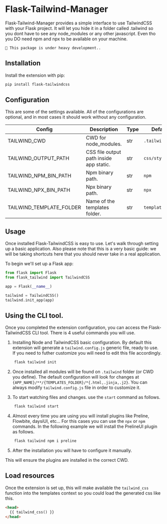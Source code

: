 # Flask-Tailwind-Manager

Flask-Tailwind-Manager provides a simple interface to use TailwindCSS with your Flask project. It will let you hide it in a folder called .tailwind so you dont have to see any node_modules or any other javascript. Even tho you DO need npm and npx to be available on your machine.

```{warning}
🚧 This package is under heavy development..
```

## Installation

Install the extension with pip:

```bash
pip install flask-tailwindcss
```

## Configuration

This are some of the settings available. All of the configurations are optional, and in most cases it should work without any configuration.

| Config                                   | Description                             | Type | Default         |
| ---------------------------------------- | --------------------------------------- | ---- | --------------- |
| TAILWIND_CWD                             | CWD for node_modules.                   | str  | `.tailwind`     |
| TAILWIND_OUTPUT_PATH                     | CSS file output path inside app static. | str  | `css/style.css` |
| TAILWIND_NPM_BIN_PATH                    | Npm binary path.                        | str  | `npm`           |
| TAILWIND_NPX_BIN_PATH                    | Npx binary path.                        | str  | `npx`           |
| TAILWIND_TEMPLATE_FOLDER                 | Name of the templates folder.           | str  | `templates`     |

## Usage

Once installed Flask-TailwindCSS is easy to use. Let's walk through setting up a basic application. Also please note that this is a very basic guide: we will be taking shortcuts here that you should never take in a real application.

To begin we'll set up a Flask app:

```python
from flask import Flask
from flask_tailwind import TailwindCSS

app = Flask(__name__)

tailwind = TailwindCSS()
tailwind.init_app(app)
```

## Using the CLI tool.

Once you completed the extension configuration, you can access the Flask-TailwindCSS CLI tool. There is 4 useful commands you will use. 
    
1. Installing Node and TailwindCSS basic configuration. By default this extension will generate a `tailwind.config.js` generic file, ready to use. If you need to futher customize you will need to edit this file accordingly.  
```bash
    flask tailwind init 
```   
2. Once installed all modules will be found on `.tailwind` folder (or CWD you define). The default configuration will look for changes at `{APP_NAME}/**/{TEMPLATES_FOLDER}/*{.html,.jinja,.j2}`. You can always modify `tailwind.config.js` file in order to customize it.

3. To start watching files and changes. use the `start` command as follows.
```bash
    flask tailwind start
```
4. Almost every time you are using you will install plugins like Preline, Flowbite, daysiUI, etc... For this cases you can use the `npx` or `npm` commands. In the following example we will install the PrelineUI plugin as follows.
```bash
    flask tailwind npm i preline
```
5. After the installation you will have to configure it manually.

This will ensure the plugins are installed in the correct CWD.
 

## Load resources

Once the extension is set up, this will make available the `tailwind_css` function into the templates context so you could load the generated css like this.

```html
<head>
  {{ tailwind_css() }} 
</head>
```
